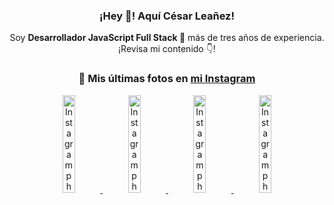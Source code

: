 <div align="center">

<h3>¡Hey 👋! Aquí César Leañez!</h3>

<p>Soy <strong>Desarrollador JavaScript Full Stack 🚀</strong> más de tres años de experiencia.<br />¡Revisa mi contenido 👇!</p>

### 📸 Mis últimas fotos en [mi Instagram](https://instagram.com/cesarsoftware.dev)


<a href='https://instagram.com/p/DEtZgPquJaE' target='_blank'>
  <img width='20%' src='https://instagram.fcmn2-1.fna.fbcdn.net/v/t51.2885-15/472478814_17902407327097059_1414699639981289963_n.jpg?stp=dst-jpg_e15_tt6&efg=eyJ2ZW5jb2RlX3RhZyI6ImltYWdlX3VybGdlbi43MjB4MTI4MC5zZHIuZjc1NzYxLmRlZmF1bHRfY292ZXJfZnJhbWUifQ&_nc_ht=instagram.fcmn2-1.fna.fbcdn.net&_nc_cat=103&_nc_ohc=7u_ExLVBtPYQ7kNvgHPtPHk&_nc_gid=9b307fbb344f43cf9ef05aed2ba83477&edm=ACWDqb8BAAAA&ccb=7-5&ig_cache_key=MzU0MzYwMDY0ODgxOTM0OTEyNA%3D%3D.3-ccb7-5&oh=00_AYCakDduQbXKt4SjHGB9YYTnN9yGecucHOXIyKzVBniIOg&oe=6792393C&_nc_sid=ee9879' alt='Instagram photo' />
</a>
<a href='https://instagram.com/p/DDx7HYms2mw' target='_blank'>
  <img width='20%' src='https://instagram.fcmn3-1.fna.fbcdn.net/v/t51.29350-15/470901049_1562231597746831_451765709820556893_n.jpg?stp=dst-jpg_e35_tt6&efg=eyJ2ZW5jb2RlX3RhZyI6ImltYWdlX3VybGdlbi4yMTYweDEzNTkuc2RyLmYyOTM1MC5kZWZhdWx0X2ltYWdlIn0&_nc_ht=instagram.fcmn3-1.fna.fbcdn.net&_nc_cat=107&_nc_ohc=IXyf8oOqdcgQ7kNvgE1b0dN&_nc_gid=9b307fbb344f43cf9ef05aed2ba83477&edm=ACWDqb8BAAAA&ccb=7-5&ig_cache_key=MzUyNjg1OTk3NTQwNzM5NzI5Ng%3D%3D.3-ccb7-5&oh=00_AYD5rHhk2lgAV70MfRx5xqDCI603-AulG4-eUT2sIdqy4Q&oe=67921366&_nc_sid=ee9879' alt='Instagram photo' />
</a>
<a href='https://instagram.com/p/DCg3iOiRKeh' target='_blank'>
  <img width='20%' src='https://instagram.fcmn3-2.fna.fbcdn.net/v/t51.2885-15/467545691_932050885472365_5862790216330575802_n.jpg?stp=dst-jpg_e15_tt6&efg=eyJ2ZW5jb2RlX3RhZyI6ImltYWdlX3VybGdlbi42NDB4MTEzNi5zZHIuZjcxODc4LmRlZmF1bHRfY292ZXJfZnJhbWUifQ&_nc_ht=instagram.fcmn3-2.fna.fbcdn.net&_nc_cat=101&_nc_ohc=lrvp5cFuPSIQ7kNvgF9lFpI&_nc_gid=9b307fbb344f43cf9ef05aed2ba83477&edm=ACWDqb8BAAAA&ccb=7-5&ig_cache_key=MzUwNDA0NDc1NDcyMTg3NTg3Mw%3D%3D.3-ccb7-5&oh=00_AYBq5jo95a4pcorVGynLrABdbz-lmvPgTLEgcx6qHnkrsw&oe=67920D38&_nc_sid=ee9879' alt='Instagram photo' />
</a>
<a href='https://instagram.com/p/DBex12Xu-xu' target='_blank'>
  <img width='20%' src='https://instagram.fcmn2-1.fna.fbcdn.net/v/t51.2885-15/464255398_17892090891097059_61860231582283265_n.jpg?stp=dst-jpg_e15_tt6&efg=eyJ2ZW5jb2RlX3RhZyI6ImltYWdlX3VybGdlbi43MjB4MTI4MC5zZHIuZjc1NzYxLmRlZmF1bHRfY292ZXJfZnJhbWUifQ&_nc_ht=instagram.fcmn2-1.fna.fbcdn.net&_nc_cat=103&_nc_ohc=-WQQzTP5zuIQ7kNvgEbdy7g&_nc_gid=9b307fbb344f43cf9ef05aed2ba83477&edm=ACWDqb8BAAAA&ccb=7-5&ig_cache_key=MzQ4NTQ0MjM2NjQyMjkwMzkxOA%3D%3D.3-ccb7-5&oh=00_AYBkRuc_fkQwNO3yyBC7p_ClDkuahgsMwhIWTX5G9JH2UQ&oe=67922548&_nc_sid=ee9879' alt='Instagram photo' />
</a>

</div>

